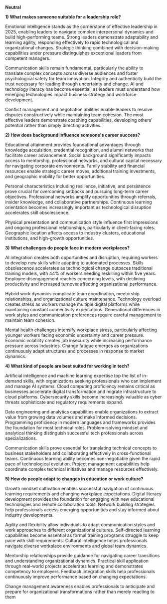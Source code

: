 **Neutral**



**1) What makes someone suitable for a leadership role?**

Emotional intelligence stands as the cornerstone of effective leadership in 2025, enabling leaders to navigate complex interpersonal dynamics and build high-performing teams. Strong leaders demonstrate adaptability and learning agility, responding effectively to rapid technological and organizational changes. Strategic thinking combined with decision-making capabilities under pressure distinguishes exceptional leaders from competent managers.



Communication skills remain fundamental, particularly the ability to translate complex concepts across diverse audiences and foster psychological safety for team innovation. Integrity and authenticity build the trust necessary for leading through uncertainty and change. AI and technology literacy has become essential, as leaders must understand how emerging technologies impact business strategy and workforce development.



Conflict management and negotiation abilities enable leaders to resolve disputes constructively while maintaining team cohesion. The most effective leaders demonstrate coaching capabilities, developing others' potential rather than simply directing activities.



**2) How does background influence someone's career success?**

Educational attainment provides foundational advantages through knowledge acquisition, credential recognition, and alumni networks that facilitate career advancement. Social background significantly impacts access to mentorship, professional networks, and cultural capital necessary for navigating corporate environments. Family stability and financial resources enable strategic career moves, additional training investments, and geographic mobility for better opportunities.



Personal characteristics including resilience, initiative, and persistence prove crucial for overcoming setbacks and pursuing long-term career objectives. Professional networks amplify opportunities through referrals, insider knowledge, and collaborative partnerships. Continuous learning orientation becomes increasingly important as technological disruption accelerates skill obsolescence.



Physical presentation and communication style influence first impressions and ongoing professional relationships, particularly in client-facing roles. Geographic location affects access to industry clusters, educational institutions, and high-growth opportunities.



**3) What challenges do people face in modern workplaces?**

AI integration creates both opportunities and disruption, requiring workers to develop new skills while adapting to automated processes. Skills obsolescence accelerates as technological change outpaces traditional training models, with 44% of workers needing reskilling within five years. Employee disengagement reaches concerning levels, with declining productivity and increased turnover affecting organizational performance.



Hybrid work dynamics complicate team coordination, mentorship relationships, and organizational culture maintenance. Technology overload creates stress as workers manage multiple digital platforms while maintaining constant connectivity expectations. Generational differences in work styles and communication preferences require careful management to maintain team cohesion.



Mental health challenges intensify workplace stress, particularly affecting younger workers facing economic uncertainty and career pressure. Economic volatility creates job insecurity while increasing performance pressure across industries. Change fatigue emerges as organizations continuously adapt structures and processes in response to market dynamics.



**4) What kind of people are best suited for working in tech?**

Artificial intelligence and machine learning expertise top the list of in-demand skills, with organizations seeking professionals who can implement and manage AI systems. Cloud computing proficiency remains critical as businesses accelerate digital transformation and migrate infrastructure to cloud platforms. Cybersecurity skills become increasingly valuable as cyber threats sophisticate and regulatory requirements expand.



Data engineering and analytics capabilities enable organizations to extract value from growing data volumes and make informed decisions. Programming proficiency in modern languages and frameworks provides the foundation for most technical roles. Problem-solving mindset and analytical thinking distinguish successful tech professionals across specializations.



Communication skills prove essential for translating technical concepts to business stakeholders and collaborating effectively in cross-functional teams. Continuous learning ability becomes non-negotiable given the rapid pace of technological evolution. Project management capabilities help coordinate complex technical initiatives and manage resources effectively.



**5) How do people adapt to changes in education or work culture?**

Growth mindset cultivation enables successful navigation of continuous learning requirements and changing workplace expectations. Digital literacy development provides the foundation for engaging with new educational technologies and remote collaboration tools. Network building strategies help professionals access emerging opportunities and stay informed about industry developments.



Agility and flexibility allow individuals to adapt communication styles and work approaches to different organizational cultures. Self-directed learning capabilities become essential as formal training programs struggle to keep pace with skill requirements. Cultural intelligence helps professionals navigate diverse workplace environments and global team dynamics.



Mentorship relationships provide guidance for navigating career transitions and understanding organizational dynamics. Practical skill application through real-world projects accelerates learning and demonstrates competency to employers. Feedback integration skills help professionals continuously improve performance based on changing expectations.



Change management awareness enables professionals to anticipate and prepare for organizational transformations rather than merely reacting to them


